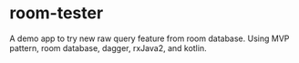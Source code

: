 # room-tester
A demo app to try new raw query feature from room database. Using MVP pattern, room database, dagger, rxJava2, and kotlin.
